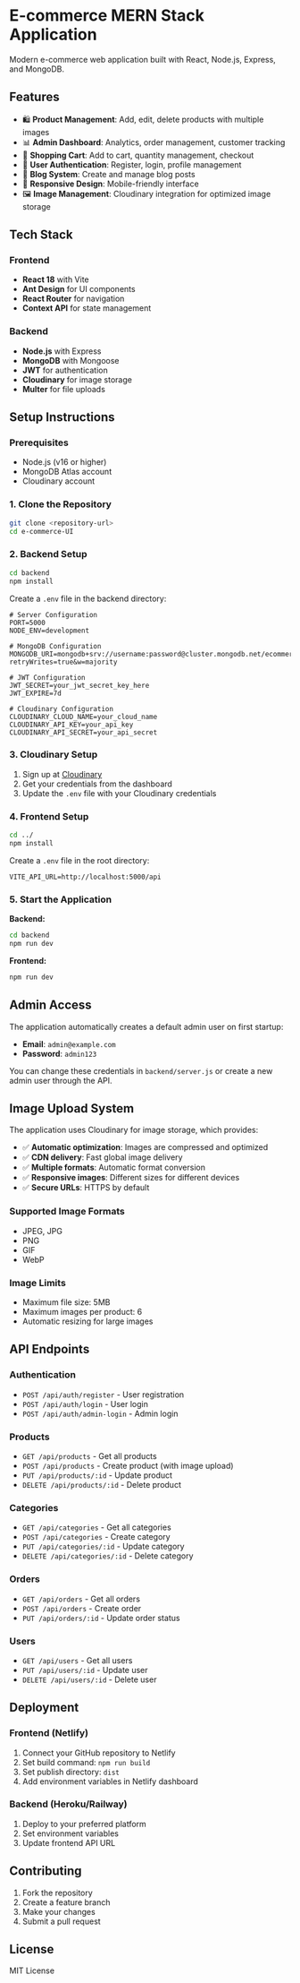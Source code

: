 # E-commerce MERN Stack Application

Modern e-commerce web application built with React, Node.js, Express, and MongoDB.

## Features

- 🛍️ **Product Management**: Add, edit, delete products with multiple images
- 📊 **Admin Dashboard**: Analytics, order management, customer tracking
- 🛒 **Shopping Cart**: Add to cart, quantity management, checkout
- 👥 **User Authentication**: Register, login, profile management
- 📝 **Blog System**: Create and manage blog posts
- 📱 **Responsive Design**: Mobile-friendly interface
- 🖼️ **Image Management**: Cloudinary integration for optimized image storage

## Tech Stack

### Frontend
- **React 18** with Vite
- **Ant Design** for UI components
- **React Router** for navigation
- **Context API** for state management

### Backend
- **Node.js** with Express
- **MongoDB** with Mongoose
- **JWT** for authentication
- **Cloudinary** for image storage
- **Multer** for file uploads

## Setup Instructions

### Prerequisites
- Node.js (v16 or higher)
- MongoDB Atlas account
- Cloudinary account

### 1. Clone the Repository
```bash
git clone <repository-url>
cd e-commerce-UI
```

### 2. Backend Setup

```bash
cd backend
npm install
```

Create a `.env` file in the backend directory:
```env
# Server Configuration
PORT=5000
NODE_ENV=development

# MongoDB Configuration
MONGODB_URI=mongodb+srv://username:password@cluster.mongodb.net/ecommerce_store?retryWrites=true&w=majority

# JWT Configuration
JWT_SECRET=your_jwt_secret_key_here
JWT_EXPIRE=7d

# Cloudinary Configuration
CLOUDINARY_CLOUD_NAME=your_cloud_name
CLOUDINARY_API_KEY=your_api_key
CLOUDINARY_API_SECRET=your_api_secret
```

### 3. Cloudinary Setup

1. Sign up at [Cloudinary](https://cloudinary.com/)
2. Get your credentials from the dashboard
3. Update the `.env` file with your Cloudinary credentials

### 4. Frontend Setup

```bash
cd ../
npm install
```

Create a `.env` file in the root directory:
```env
VITE_API_URL=http://localhost:5000/api
```

### 5. Start the Application

**Backend:**
```bash
cd backend
npm run dev
```

**Frontend:**
```bash
npm run dev
```

## Admin Access

The application automatically creates a default admin user on first startup:

- **Email**: `admin@example.com`
- **Password**: `admin123`

You can change these credentials in `backend/server.js` or create a new admin user through the API.

## Image Upload System

The application uses Cloudinary for image storage, which provides:

- ✅ **Automatic optimization**: Images are compressed and optimized
- ✅ **CDN delivery**: Fast global image delivery
- ✅ **Multiple formats**: Automatic format conversion
- ✅ **Responsive images**: Different sizes for different devices
- ✅ **Secure URLs**: HTTPS by default

### Supported Image Formats
- JPEG, JPG
- PNG
- GIF
- WebP

### Image Limits
- Maximum file size: 5MB
- Maximum images per product: 6
- Automatic resizing for large images

## API Endpoints

### Authentication
- `POST /api/auth/register` - User registration
- `POST /api/auth/login` - User login
- `POST /api/auth/admin-login` - Admin login

### Products
- `GET /api/products` - Get all products
- `POST /api/products` - Create product (with image upload)
- `PUT /api/products/:id` - Update product
- `DELETE /api/products/:id` - Delete product

### Categories
- `GET /api/categories` - Get all categories
- `POST /api/categories` - Create category
- `PUT /api/categories/:id` - Update category
- `DELETE /api/categories/:id` - Delete category

### Orders
- `GET /api/orders` - Get all orders
- `POST /api/orders` - Create order
- `PUT /api/orders/:id` - Update order status

### Users
- `GET /api/users` - Get all users
- `PUT /api/users/:id` - Update user
- `DELETE /api/users/:id` - Delete user

## Deployment

### Frontend (Netlify)
1. Connect your GitHub repository to Netlify
2. Set build command: `npm run build`
3. Set publish directory: `dist`
4. Add environment variables in Netlify dashboard

### Backend (Heroku/Railway)
1. Deploy to your preferred platform
2. Set environment variables
3. Update frontend API URL

## Contributing

1. Fork the repository
2. Create a feature branch
3. Make your changes
4. Submit a pull request

## License

MIT License
